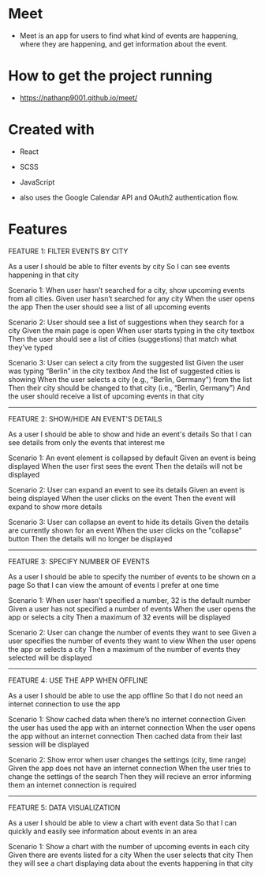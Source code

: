 # Meet

- Meet is an app for users to find what kind of events are happening, where they are happening, and get information about the event.

# How to get the project running

- https://nathanp9001.github.io/meet/

# Created with

- React
- SCSS
- JavaScript

- also uses the Google Calendar API and OAuth2 authentication flow.

# Features

FEATURE 1: FILTER EVENTS BY CITY

As a user
I should be able to filter events by city
So I can see events happening in that city

Scenario 1: When user hasn’t searched for a city, show upcoming events from all cities.
Given user hasn’t searched for any city
When the user opens the app
Then the user should see a list of all upcoming events

Scenario 2: User should see a list of suggestions when they search for a city
Given the main page is open
When user starts typing in the city textbox
Then the user should see a list of cities (suggestions) that match what they’ve typed

Scenario 3: User can select a city from the suggested list
Given the user was typing “Berlin” in the city textbox
And the list of suggested cities is showing
When the user selects a city (e.g., “Berlin, Germany”) from the list
Then their city should be changed to that city (i.e., “Berlin, Germany”)
And the user should receive a list of upcoming events in that city

---

FEATURE 2: SHOW/HIDE AN EVENT'S DETAILS

As a user
I should be able to show and hide an event's details
So that I can see details from only the events that interest me

Scenario 1: An event element is collapsed by default
Given an event is being displayed
When the user first sees the event
Then the details will not be displayed

Scenario 2: User can expand an event to see its details
Given an event is being displayed
When the user clicks on the event
Then the event will expand to show more details

Scenario 3: User can collapse an event to hide its details
Given the details are currently shown for an event
When the user clicks on the "collapse" button
Then the details will no longer be displayed

---

FEATURE 3: SPECIFY NUMBER OF EVENTS

As a user
I should be able to specify the number of events to be shown on a page
So that I can view the amount of events I prefer at one time

Scenario 1: When user hasn’t specified a number, 32 is the default number
Given a user has not specified a number of events
When the user opens the app or selects a city
Then a maximum of 32 events will be displayed

Scenario 2: User can change the number of events they want to see
Given a user specifies the number of events they want to view
When the user opens the app or selects a city
Then a maximum of the number of events they selected will be displayed

---

FEATURE 4: USE THE APP WHEN OFFLINE

As a user
I should be able to use the app offline
So that I do not need an internet connection to use the app

Scenario 1: Show cached data when there’s no internet connection
Given the user has used the app with an internet connection
When the user opens the app without an internet connection
Then cached data from their last session will be displayed

Scenario 2: Show error when user changes the settings (city, time range)
Given the app does not have an internet connection
When the user tries to change the settings of the search
Then they will recieve an error informing them an internet connection is required

---

FEATURE 5: DATA VISUALIZATION

As a user
I should be able to view a chart with event data
So that I can quickly and easily see information about events in an area

Scenario 1: Show a chart with the number of upcoming events in each city
Given there are events listed for a city
When the user selects that city
Then they will see a chart displaying data about the events happening in that city
